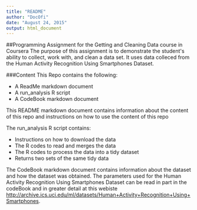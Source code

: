```yaml
---
title: "README"
author: "DocOfi"
date: "August 24, 2015"
output: html_document
---
```

##Programming Assignment for the Getting and Cleaning Data course in Coursera
The purpose of this assignment is to demonstrate the student's ability to collect, work with, and clean a data set.  It uses data colleced from the Human Activity Recognition Using Smartphones Dataset.

###Content
This Repo contains the following:

- A ReadMe markdown document
- A run_analysis R script
- A CodeBook markdown document

This README markdown document contains information about the content of this repo and instructions on how to use the content of this repo

The run_analysis R script contains:
- Instructions on how to download the data
- The R codes to read and merges the data
- The R codes to process the data into a tidy dataset
- Returns two sets of the same tidy data
    
The CodeBook markdown document contains information about the dataset and how the dataset was obtained.  The parameters used for the Human Activity Recognition Using Smartphones Dataset can be read in part in the codeBook and in greater detail at this webiste <http://archive.ics.uci.edu/ml/datasets/Human+Activity+Recognition+Using+Smartphones>.
